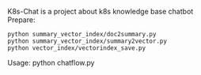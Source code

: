 K8s-Chat is a project about k8s knowledge base chatbot\
Prepare:
```
python summary_vector_index/doc2summary.py
python summary_vector_index/summary2vector.py
python vector_index/vectorindex_save.py
```
Usage: python chatflow.py
